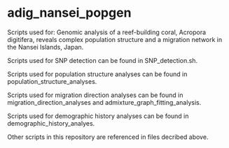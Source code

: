 # adig_nansei_popgen
Scripts used for: Genomic analysis of a reef-building coral, Acropora digitifera, reveals complex population structure and a migration network in the Nansei Islands, Japan.


Scripts used for SNP detection can be found in SNP_detection.sh.

Scripts used for population structure analyses can be found in population_structure_analyses.

Scripts used for migration direction analyses can be found in migration_direction_analyses and admixture_graph_fitting_analysis.

Scripts used for demographic history analyses can be found in demographic_history_analyes.

Other scripts in this repository are referenced in files decribed above.
